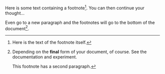 Here is some text containing a footnote[^somesamplefootnote]. You can then continue your thought...

[^somesamplefootnote]: Here is the text of the footnote itself.

Even go to a new paragraph and the footnotes will go to the bottom of the document[^documentdetails].

[^documentdetails]: Depending on the **final** form of your document, of course. See the documentation and experiment.

    This footnote has a second paragraph.

